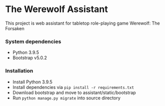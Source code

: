 # The Werewolf Assistant

This project is web assistant for tabletop role-playing game Werewolf: The Forsaken

### System dependencies

* Python 3.9.5
* Bootstrap v5.0.2

### Installation

* Install Python 3.9.5
* Install dependencies via `pip install -r requirements.txt`
* Download bootstrap and move to assistant/static/bootstrap
* Run `python manage.py migrate` into source directory
